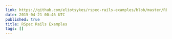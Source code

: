 ```yaml
---
link: https://github.com/eliotsykes/rspec-rails-examples/blob/master/README.md
date: 2015-04-21 00:46 UTC
published: true
title: RSpec Rails Examples
tags: []
---
```



